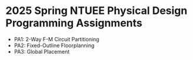 # 2025 Spring NTUEE Physical Design Programming Assignments
- PA1: 2-Way F-M Circuit Partitioning
- PA2: Fixed-Outline Floorplanning
- PA3: Global Placement